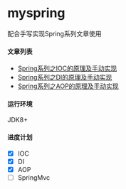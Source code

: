 # myspring
配合手写实现Spring系列文章使用

#### 文章列表

- [Spring系列之IOC的原理及手动实现](https://juejin.im/post/5c11b1e06fb9a04a0d56b787)
- [Spring系列之DI的原理及手动实现](https://juejin.im/post/5c18447cf265da61461e1525)
- [Spring系列之AOP的原理及手动实现](https://juejin.im/posts/5c1c402b6fb9a049a570df27)

#### 运行环境
JDK8+

#### 进度计划
 
- [X] IOC
- [X] DI
- [X] AOP
- [ ] SpringMvc

